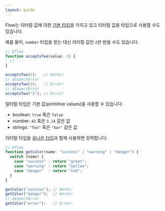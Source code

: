 ```yaml
---
layout: guide
---
```


Flow는 리터럴 값에 대한 [기본 타입](../primitives)을 가지고 있고 리터럴 값을 타입으로 사용할 수도 있습니다.

예를 들어, `number` 타입을 받는 대신 리터럴 값인 `2`만 받을 수도 있습니다.

```js
// @flow
function acceptsTwo(value: 2) {
  // ...
}

acceptsTwo(2);   // Works!
// $ExpectError
acceptsTwo(3);   // Error!
// $ExpectError
acceptsTwo("2"); // Error!
```

릴터럴 타입은 기본 값(primitive values)을 사용할 수 있습니다:

- boolean: `true` 혹은 `false`
- number: `42` 혹은 `3.14` 같은 값
- strings: `"foo"` 혹은 `"bar"` 같은 값

리터럴 타입을 [유니온 타입](../unions/)과 함께 사용하면 강력합니다:

```js
// @flow
function getColor(name: "success" | "warning" | "danger") {
  switch (name) {
    case "success" : return "green";
    case "warning" : return "yellow";
    case "danger"  : return "red";
  }
}

getColor("success"); // Works!
getColor("danger");  // Works!
// $ExpectError
getColor("error");   // Error!
```
